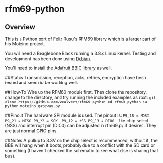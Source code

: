 # rfm69-python

## Overview
This is a Python port of [Felix Rusu's RFM69 library](https://github.com/LowPowerLab/RFM69) which is a larger part of his Moteino project.

You will need a Beaglebone Black running a 3.8.x Linux kernel. Testing and development has been done using [Debian](>http://elinux.org/BeagleBoardDebian).

You'll need to install the [Adafruit BBIO library](https://github.com/adafruit/adafruit-beaglebone-io-python) as well.

##Status
Transmission, reception, acks, retries, encryption have been tested and seem to be working well.

##How-To
Wire up the RFM60 module first. Then clone the repository, change to the directory, and try running the included examples as root:
	```
	git clone https://github.com/wcalvert/rfm69-python
	cd rfm69-python
	su
	python moteino_gateway.py
	```

##Pinout
The hardware SPI module is used. The pinout is:
	```
	P9_18 = MOSI
	P9_21 = MISO
	P9_22 = SCK 
	P9_12 = NSS
	P9_13 = DIO0 
	```
The chip select (NSS) and interrupt pin (DIO0) can be adjusted in rfm69.py if desired. They are just normal GPIO pins.

##Notes
A pullup to 3.3V on the chip select is recommended, without it, the BBB will hang when it boots, probably due to a conflict with the SD card or something (I haven't checked the schematic to see what else is sharing that bus).